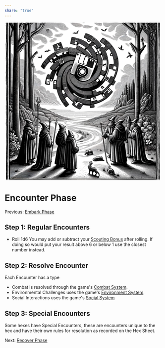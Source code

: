 ```yaml
---  
share: "true"  
---  
```

  
![Pasted image 20240126173718](./Pasted%20image%2020240126173718.png)  
  
# Encounter Phase  
Previous: [Embark Phase](./Embark%20Phase.html)  
  
## Step 1: Regular Encounters  
  
- Roll 1d6 You may add or subtract your [Scouting Bonus](./Scouting%20Bonus.html) after rolling. If doing so would put your result above 6 or below 1 use the closest number instead.  
  
## Step 2: Resolve Encounter  
  
Each Encounter has a type  
- Combat is resolved through the game's [Combat System](./Combat%20System.html).  
- Environmental Challenges uses the game's [Environment System](./Environment%20System.html).  
- Social Interactions uses the game's [Social System](./Social%20System.html)  
  
## Step 3: Special Encounters  
  
Some hexes have Special Encounters, these are encounters unique to the hex and have their own rules for resolution as recorded on the Hex Sheet.  
  
Next: [Recover Phase](./Recover%20Phase.html)